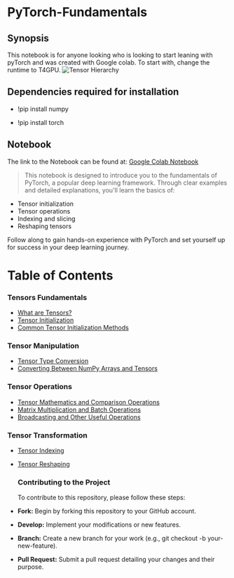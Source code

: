 # PyTorch-Fundamentals
## Synopsis
This notebook is for anyone looking who is looking to start leaning with pyTorch and was created with Google colab. To start with, change the runtime to T4GPU. 
![Tensor Hierarchy](https://github.com/aaddobea/PyTorch-Fundamentals/blob/main/Tenosrflow.png "Visualizing Scalar, Vector, Matrix, and Tensor")

## Dependencies required for installation
* !pip install numpy
   
* !pip install torch


## Notebook
The link  to the Notebook can be found at:   [Google Colab Notebook](https://colab.research.google.com/drive/1IJgkQbPqjBspPwu3nr7yOKiikZwUKJQM#scrollTo=URPPgKZAAEqq.)


> This notebook is designed to introduce you to the fundamentals of PyTorch, a popular deep learning framework. Through clear examples and detailed explanations, you'll learn the basics of:

* Tensor initialization
* Tensor operations
* Indexing and slicing
* Reshaping tensors

Follow along to gain hands-on experience with PyTorch and set yourself up for success in your deep learning journey.

# Table of Contents

### Tensors Fundamentals

* [What are Tensors?](#What-are-Tensors?)
* [Tensor Initialization](#Tensor-Initialization)
* [Common Tensor Initialization Methods](#Common-Tensor-Initialization-Methods)

### Tensor Manipulation

* [Tensor Type Conversion](#Tensor-Type-Conversion)
* [Converting Between NumPy Arrays and Tensors](#Converting-Between-NumPy-Arrays-and-Tensors)

### Tensor Operations

* [Tensor Mathematics and Comparison Operations](#Tensor-Mathematics-and-Comparison-Operations)
* [Matrix Multiplication and Batch Operations](#Matrix-Multiplication-and-Batch-Operations)
* [Broadcasting and Other Useful Operations](#Broadcasting-and-Other-Useful-Operations)

### Tensor Transformation

* [Tensor Indexing](#Tensor-Indexing)
* [Tensor Reshaping](#Tensor-Reshaping)

  ### Contributing to the Project
  To contribute to this repository, please follow these steps:

* **Fork:**  Begin by forking this repository to your GitHub account.
* **Develop:**  Implement your modifications or new features.
* **Branch:**  Create a new branch for your work (e.g., git checkout -b your-new-feature).
* **Pull Request:**  Submit a pull request detailing your changes and their purpose.
  





